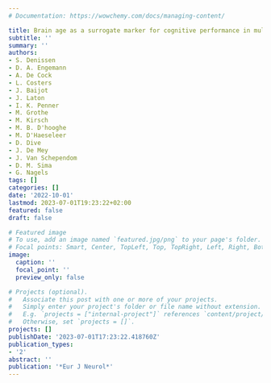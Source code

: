 ```yaml
---
# Documentation: https://wowchemy.com/docs/managing-content/

title: Brain age as a surrogate marker for cognitive performance in multiple sclerosis
subtitle: ''
summary: ''
authors:
- S. Denissen
- D. A. Engemann
- A. De Cock
- L. Costers
- J. Baijot
- J. Laton
- I. K. Penner
- M. Grothe
- M. Kirsch
- M. B. D'hooghe
- M. D'Haeseleer
- D. Dive
- J. De Mey
- J. Van Schependom
- D. M. Sima
- G. Nagels
tags: []
categories: []
date: '2022-10-01'
lastmod: 2023-07-01T19:23:22+02:00
featured: false
draft: false

# Featured image
# To use, add an image named `featured.jpg/png` to your page's folder.
# Focal points: Smart, Center, TopLeft, Top, TopRight, Left, Right, BottomLeft, Bottom, BottomRight.
image:
  caption: ''
  focal_point: ''
  preview_only: false

# Projects (optional).
#   Associate this post with one or more of your projects.
#   Simply enter your project's folder or file name without extension.
#   E.g. `projects = ["internal-project"]` references `content/project/deep-learning/index.md`.
#   Otherwise, set `projects = []`.
projects: []
publishDate: '2023-07-01T17:23:22.418760Z'
publication_types:
- '2'
abstract: ''
publication: '*Eur J Neurol*'
---
```

